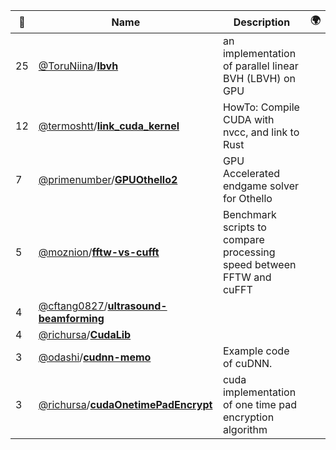 |:star2: | Name | Description | 🌍|
|---|---|---|---|
|25|[@ToruNiina](https://github.com/ToruNiina)/[**lbvh**](https://github.com/ToruNiina/lbvh)|an implementation of parallel linear BVH (LBVH) on GPU||
|12|[@termoshtt](https://github.com/termoshtt)/[**link_cuda_kernel**](https://github.com/termoshtt/link_cuda_kernel)|HowTo: Compile CUDA with nvcc, and link to Rust||
|7|[@primenumber](https://github.com/primenumber)/[**GPUOthello2**](https://github.com/primenumber/GPUOthello2)|GPU Accelerated endgame solver for Othello||
|5|[@moznion](https://github.com/moznion)/[**fftw-vs-cufft**](https://github.com/moznion/fftw-vs-cufft)|Benchmark scripts to compare processing speed between FFTW and cuFFT||
|4|[@cftang0827](https://github.com/cftang0827)/[**ultrasound-beamforming**](https://github.com/cftang0827/ultrasound-beamforming)|||
|4|[@richursa](https://github.com/richursa)/[**CudaLib**](https://github.com/richursa/CudaLib)|||
|3|[@odashi](https://github.com/odashi)/[**cudnn-memo**](https://github.com/odashi/cudnn-memo)|Example code of cuDNN.||
|3|[@richursa](https://github.com/richursa)/[**cudaOnetimePadEncrypt**](https://github.com/richursa/cudaOnetimePadEncrypt)|cuda implementation of one time pad encryption algorithm||

